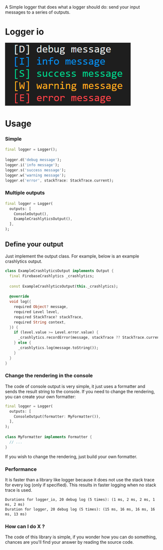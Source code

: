 
A Simple logger that does what a logger should do: send your input messages to a series of outputs. 

# Logger io

![logs](https://raw.githubusercontent.com/cedvdb/logger_io/main/logs.png)


# Usage

### Simple

```dart
final logger = Logger();

logger.d('debug message');
logger.i('info message');
logger.s('success message');
logger.w('warning message');
logger.e('error', stackTrace: StackTrace.current);
```

### Multiple outputs

```dart
final logger = Logger(
  outputs: [
    ConsoleOutput(),
    ExampleCrashlyticsOutput(),
  ],
);
```

## Define your output

Just implement the output class. For example, below is an example crashlytics output. 

```dart
class ExampleCrashlyticsOutput implements Output {
  final FirebaseCrashlytics _crashlytics;

  const ExampleCrashlyticsOutput(this._crashlytics);

  @override
  void log({
    required Object? message,
    required Level level,
    required StackTrace? stackTrace,
    required String context,
  }) {
    if (level.value >= Level.error.value) {
      _crashlytics.recordError(message, stackTrace ?? StackTrace.current);
    } else {
      _crashlytics.log(message.toString());
    }
  }
}
```

### Change the rendering in the console

The code of console output is very simple, it just uses a formatter and sends 
the result string to the console. If you need to change the rendering, you can create your own formatter:

```dart
final logger = Logger(
  outputs: [
    ConsoleOutput(formatter: MyFormatter()),
  ],
);

class MyFormatter implements Formatter {
  // ...
}
```

If you wish to change the rendering, just build your own formatter.


### Performance

It is faster than a library like logger because it does not use the stack trace
for every log (only if specified). This results in faster logging when no stack trace is used.

```
Durations for logger_io, 20 debug log (5 times): (1 ms, 2 ms, 2 ms, 1 ms, 2 ms)
Duration for logger, 20 debug log (5 times): (15 ms, 16 ms, 16 ms, 16 ms, 13 ms)
```

### How can I do X ?

The code of this library is simple, if you wonder how you can do something, chances are you'll find your answer by reading the source code.